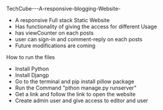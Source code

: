 TechCube---A-responsive-blogging-Website-
- A responsive Full stack Static Website
- Has functionality of giving the access for different Usage
- has viewCounter on each posts
- user can sign-in and comment-reply on each posts
- Future modifications are coming


How to run the files
- Install Python
- Install Djangp
- Go to the terminal and pip install pillow package
- Run the Command "pthon manage.py runserver"
- Get a link and follow the link to open the website
- Create admin user and give access to editor and user
